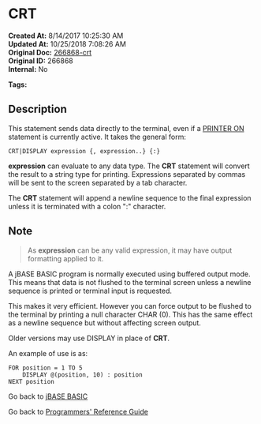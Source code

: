 # CRT

**Created At:** 8/14/2017 10:25:30 AM  
**Updated At:** 10/25/2018 7:08:26 AM  
**Original Doc:** [266868-crt](https://docs.jbase.com/36868-jbase-basic/266868-crt)  
**Original ID:** 266868  
**Internal:** No  

**Tags:**
<badge text='display' vertical='middle' />
<badge text='output' vertical='middle' />

## Description

This statement sends data directly to the terminal, even if a [PRINTER ON](./../printer) statement is currently active. It takes the general form:

```
CRT|DISPLAY expression {, expression..} {:}
```

**expression** can evaluate to any data type. The **CRT** statement will convert the result to a string type for printing. Expressions separated by commas will be sent to the screen separated by a tab character.

The **CRT** statement will append a newline sequence to the final expression unless it is terminated with a colon ":" character.

## Note

> As **expression** can be any valid expression, it may have output formatting applied to it.

A jBASE BASIC program is normally executed using buffered output mode. This means that data is not flushed to the terminal screen unless a newline sequence is printed or terminal input is requested.

This makes it very efficient. However you can force output to be flushed to the terminal by printing a null character CHAR (0). This has the same effect as a newline sequence but without affecting screen output.

Older versions may use DISPLAY in place of **CRT**.

An example of use is as:

```
FOR position = 1 TO 5
    DISPLAY @(position, 10) : position
NEXT position
```

Go back to [jBASE BASIC](./../README.md)

Go back to [Programmers' Reference Guide](./../../reference-guides/jbc/README.md)
